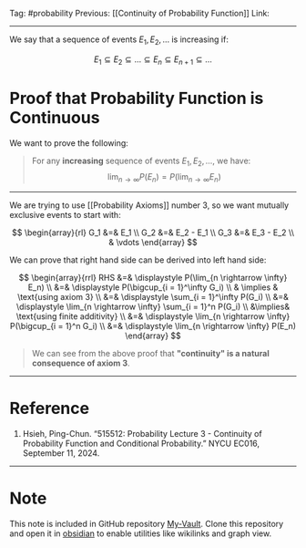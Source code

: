 Tag: #probability 
Previous: [[Continuity of Probability Function]]
Link: 

---

We say that a sequence of events $E_1, E_2, \dots$ is increasing if:

$$
E_1 \subseteq E_2 \subseteq \dots \subseteq E_n \subseteq E_{n + 1} \subseteq \dots
$$

# Proof that Probability Function is Continuous

We want to prove the following:

> For any **increasing** sequence of events $E_1, E_2, \dots$, we have:
> $$\lim_{n \rightarrow \infty} P(E_n) = P(\lim_{n \rightarrow \infty} E_n)$$

---

We are trying to use [[Probability Axioms]] number 3, so we want mutually exclusive events to start with:

$$
\begin{array}{rl}
	G_1 &=& E_1 \\
	G_2 &=& E_2 - E_1 \\
	G_3 &=& E_3 - E_2 \\
	& \vdots 
\end{array}
$$

We can prove that right hand side can be derived into left hand side:

$$
\begin{array}{rrl}
	RHS &=& \displaystyle P(\lim_{n \rightarrow \infty} E_n) \\
	&=& \displaystyle P(\bigcup_{i = 1}^\infty G_i) \\
	& \implies & \text{using axiom 3} \\
	&=& \displaystyle \sum_{i = 1}^\infty P(G_i) \\
	&=& \displaystyle \lim_{n \rightarrow \infty} \sum_{i = 1}^n P(G_i) \\
	&\implies& \text{using finite additivity} \\
	&=& \displaystyle \lim_{n \rightarrow \infty} P(\bigcup_{i = 1}^n G_i) \\
	&=& \displaystyle \lim_{n \rightarrow \infty} P(E_n)
\end{array}
$$

> We can see from the above proof that **"continuity" is a natural consequence of axiom 3**.

---

# Reference

1. Hsieh, Ping-Chun. “515512: Probability Lecture 3 - Continuity of Probability Function and Conditional Probability.” NYCU EC016, September 11, 2024.

---

# Note

This note is included in GitHub repository [My-Vault](https://github.com/LittleD3092/My-Vault.git). Clone this repository and open it in [obsidian](https://obsidian.md/) to enable utilities like wikilinks and graph view.